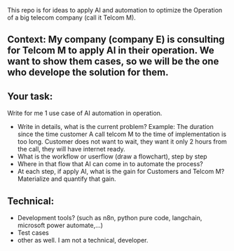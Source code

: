This repo is for ideas to apply AI and automation to optimize the Operation of a big telecom company (call it Telcom M).

## Context: My company (company E) is consulting for Telcom M to apply AI in their operation. We want to show them cases, so we will be the one who develope the solution for them.

## Your task:
Write for me 1 use case of AI automation in operation.
- Write in details, what is the current problem? 
Example: The duration since the time customer A call telcom M to the time of implementation is too long. Customer does not want to wait, they want it only 2 hours from the call, they will have internet ready.
- What is the workflow or userflow (draw a flowchart), step by step
- Where in that flow that AI can come in to automate the process?
- At each step, if apply AI, what is the gain for Customers and Telcom M? Materialize and quantify that gain.

## Technical:
- Development tools?  (such as n8n, python pure code, langchain, microsoft power automate,...)
- Test cases
- other as well. I am not a technical, developer.